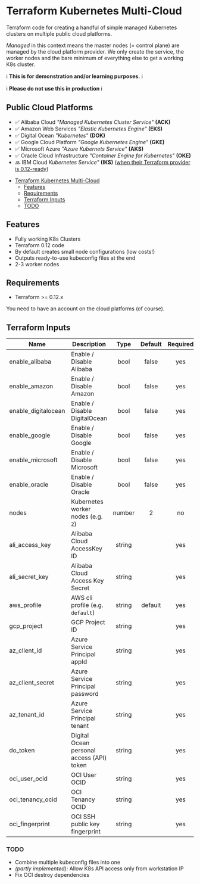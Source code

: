 # Terraform Kubernetes Multi-Cloud

Terraform code for creating a handful of simple managed Kubernetes clusters on multiple public cloud platforms.

_Managed_ in this context means the master nodes (= control plane) are managed by the cloud platform provider. We only create the service, the worker nodes and the bare minimum of everything else to get a working K8s cluster.


ℹ️ **This is for demonstration and/or learning purposes.** ℹ️

ℹ️ **Please do not use this in production** ℹ️


## Public Cloud Platforms

* ✅ Alibaba Cloud _"Managed Kubernetes Cluster Service"_ **(ACK)**
* ✅ Amazon Web Services _"Elastic Kubernetes Engine"_ **(EKS)**
* ✅ Digital Ocean _"Kubernetes"_ **(DOK)**
* ✅ Google Cloud Platform _"Google Kubernetes Engine"_ **(GKE)**
* ✅ Microsoft Azure _"Azure Kubernets Service"_ **(AKS)**
* ✅ Oracle Cloud Infrastructure _"Container Engine for Kubernetes"_ **(OKE)**
* 🔜 IBM Cloud _Kubernetes Service"_ **(IKS)** ([when their Terraform provider is 0.12-ready](https://github.com/IBM-Cloud/terraform-provider-ibm/pull/423))


- [Terraform Kubernetes Multi-Cloud](#Terraform-Kubernetes-Multi-Cloud)
    - [Features](#Features)
  - [Requirements](#Requirements)
  - [Terraform Inputs](#Terraform-Inputs)
  - [TODO](#TODO)


## Features

* Fully working K8s Clusters
* Terraform 0.12 code
* By default creates small node configurations (low costs!)
* Outputs ready-to-use kubeconfig files at the end
* 2-3 worker nodes


## Requirements

* Terraform >= 0.12.x

You need to have an account on the cloud platforms (of course).


## Terraform Inputs

| Name | Description | Type | Default | Required |
|------|-------------|:----:|:-----:|:-----:|
| enable_alibaba | Enable / Disable Alibaba | bool | false | yes |
| enable_amazon | Enable / Disable Amazon | bool | false | yes |
| enable_digitalocean | Enable / Disable DigitalOcean | bool | false | yes |
| enable_google | Enable / Disable Google | bool | false | yes |
| enable_microsoft | Enable / Disable Microsoft | bool | false | yes |
| enable_oracle | Enable / Disable Oracle | bool | false | yes |
| nodes | Kubernetes worker nodes (e.g. `2`) | number | 2 | no |
| ali_access_key | Alibaba Cloud AccessKey ID | string |  | yes |
| ali_secret_key | Alibaba Cloud Access Key Secret | string |  | yes |
| aws_profile | AWS cli profile (e.g. `default`) | string | default | yes |
| gcp_project | GCP Project ID | string |  | yes |
| az_client_id | Azure Service Principal appId | string |  | yes |
| az_client_secret | Azure Service Principal password | string |  | yes |
| az_tenant_id | Azure Service Principal tenant | string |  | yes |
| do_token | Digital Ocean personal access (API) token | string |  | yes |
| oci_user_ocid | OCI User OCID | string |  | yes |
| oci_tenancy_ocid | OCI Tenancy OCID | string |  | yes |
| oci_fingerprint | OCI SSH public key fingerprint | string |  | yes |


### TODO

* Combine multiple kubeconfig files into one
* _(partly implemented):_ Allow K8s API access only from workstation IP 
* Fix OCI destroy dependencies
